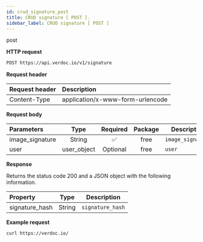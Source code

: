 ```yaml
---
id: crud_signature_post
title: CRUD signature [ POST ].
sidebar_label: CRUD signature [ POST ]
---
```


<span class="badges post">post</span>

**HTTP request**

```bash
POST https://api.verdoc.io/v1/signature
```

**Request header**

| Request header | Description                      |
| :------------- | :------------------------------- |
| Content-Type   | application/x-www-form-urlencode |

**Request body**

| Parameters      |    Type     | Required | Package | Description       |
| :-------------- | :---------: | :------: | :-----: | ----------------- |
| image_signature |   String    |    ✅    |  free   | `image_signature` |
| user            | user_object | Optional |  free   | `user`            |

**Response**

Returns the status code 200 and a JSON object with the following information.

| Property       |  Type  | Description      |
| :------------- | :----: | ---------------- |
| signature_hash | String | `signature_hash` |

**Example request**

```bash
curl https://verdoc.io/
```
